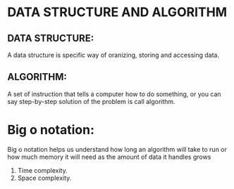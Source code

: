 # DATA STRUCTURE AND ALGORITHM

## DATA STRUCTURE:

A data structure is specific way of oranizing, storing and accessing data.

## ALGORITHM:

A set of instruction that tells a computer how to do something, or you can say step-by-step solution of the problem is call algorithm.

# Big o notation:

Big o notation helps us understand how long an algorithm will take to run or how much memory it will need as the amount of data it handles grows 
1. Time complexity.
2. Space complexity.